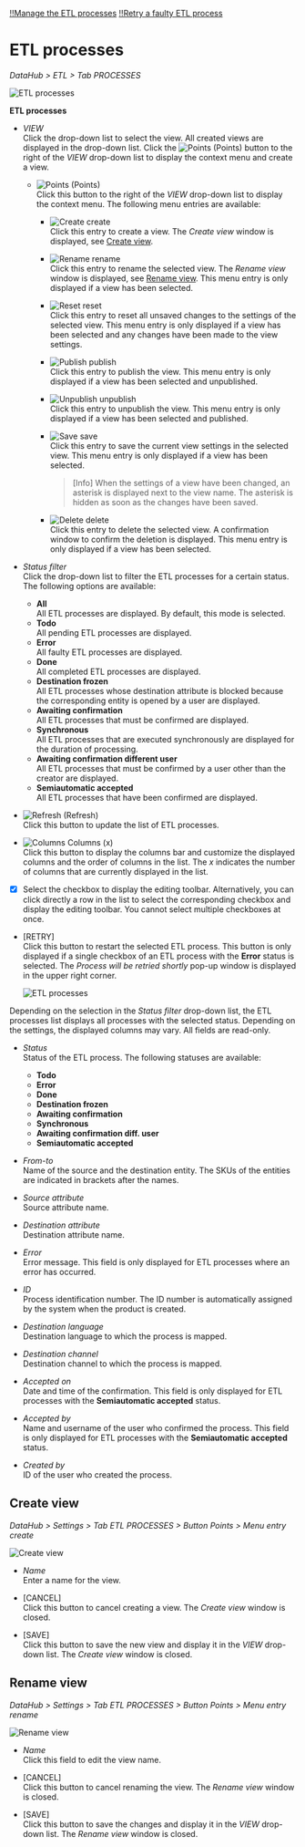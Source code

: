 [!!Manage the ETL processes](../Operation/02_ManageETLProcesses.md)
[!!Retry a faulty ETL process](../Troubleshooting/01_RetryFaultyETLProcess.md)

# ETL processes

*DataHub > ETL > Tab PROCESSES*

![ETL processes](../../Assets/Screenshots/DataHub/Settings/ETLProcesses/ETLProcesses.png "[ETL processes]")

**ETL processes**

- *VIEW*   
    Click the drop-down list to select the view. All created views are displayed in the drop-down list. Click the ![Points](../../Assets/Icons/Points01.png "[Points]") (Points) button to the right of the *VIEW* drop-down list to display the context menu and create a view.   

    - ![Points](../../Assets/Icons/Points01.png "[Points]") (Points)      
        Click this button to the right of the *VIEW* drop-down list to display the context menu. The following menu entries are available:

        - ![Create](../../Assets/Icons/Plus06.png "[Create]") create  
            Click this entry to create a view. The *Create view* window is displayed, see [Create view](#create-view).

        - ![Rename](../../Assets/Icons/Edit02.png "[Rename]") rename  
            Click this entry to rename the selected view. The *Rename view* window is displayed, see [Rename view](#rename-view). This menu entry is only displayed if a view has been selected.

        - ![Reset](../../Assets/Icons/Reset.png "[Reset]") reset  
            Click this entry to reset all unsaved changes to the settings of the selected view. This menu entry is only displayed if a view has been selected and any changes have been made to the view settings.

        - ![Publish](../../Assets/Icons/Publish.png "[Publish]") publish  
            Click this entry to publish the view. This menu entry is only displayed if a view has been selected and unpublished.

        - ![Unpublish](../../Assets/Icons/Unpublish.png "[Unpublish]") unpublish  
            Click this entry to unpublish the view. This menu entry is only displayed if a view has been selected and published.

        - ![Save](../../Assets/Icons/Save.png "[Save]") save  
            Click this entry to save the current view settings in the selected view. This menu entry is only displayed if a view has been selected.

            > [Info] When the settings of a view have been changed, an asterisk is displayed next to the view name. The asterisk is hidden as soon as the changes have been saved.
        - ![Delete](../../Assets/Icons/Trash01.png "[Delete]") delete  
            Click this entry to delete the selected view. A confirmation window to confirm the deletion is displayed. This menu entry is only displayed if a view has been selected.

- *Status filter*   
    Click the drop-down list to filter the ETL processes for a certain status. The following options are available:
    - **All**   
        All ETL processes are displayed. By default, this mode is selected.
    - **Todo**   
        All pending ETL processes are displayed.
    - **Error**  
        All faulty ETL processes are displayed.
    - **Done**   
        All completed ETL processes are displayed.
    - **Destination frozen**   
        All ETL processes whose destination attribute is blocked because the corresponding entity is opened by a user are displayed.
    - **Awaiting confirmation**   
        All ETL processes that must be confirmed are displayed.
    - **Synchronous**   
        All ETL processes that are executed synchronously are displayed for the duration of processing.
    - **Awaiting confirmation different user**   
        All ETL processes that must be confirmed by a user other than the creator are displayed.
    - **Semiautomatic accepted**   
        All ETL processes that have been confirmed are displayed.

- ![Refresh](../../Assets/Icons/Refresh01.png "[Refresh]") (Refresh)   
    Click this button to update the list of ETL processes.

- ![Columns](../../Assets/Icons/Columns.png "[Columns]") Columns (x)   
    Click this button to display the columns bar and customize the displayed columns and the order of columns in the list. The *x* indicates the number of columns that are currently displayed in the list.

- [x]     
    Select the checkbox to display the editing toolbar. Alternatively, you can click directly a row in the list to select the corresponding checkbox and display the editing toolbar. You cannot select multiple checkboxes at once.

- [RETRY]   
    Click this button to restart the selected ETL process. This button is only displayed if a single checkbox of an ETL process with the **Error** status is selected. The *Process will be retried shortly* pop-up window is displayed in the upper right corner.

    ![ETL processes](../../Assets/Screenshots/DataHub/Settings/ETLProcesses/ProcessRetried.png "[ETL processes]")

Depending on the selection in the *Status filter* drop-down list, the ETL processes list displays all processes with the selected status. Depending on the settings, the displayed columns may vary. All fields are read-only.

- *Status*   
    Status of the ETL process. The following statuses are available:
    - **Todo**
    - **Error**
    - **Done**
    - **Destination frozen**
    - **Awaiting confirmation**
    - **Synchronous**
    - **Awaiting confirmation diff. user**
    - **Semiautomatic accepted**  

- *From-to*   
    Name of the source and the destination entity. The SKUs of the entities are indicated in brackets after the names.  

- *Source attribute*   
    Source attribute name.

- *Destination attribute*   
    Destination attribute name.

- *Error*   
    Error message. This field is only displayed for ETL processes where an error has occurred.

- *ID*   
    Process identification number. The ID number is automatically assigned by the system when the product is created.

- *Destination language*   
    Destination language to which the process is mapped.

- *Destination channel*   
    Destination channel to which the process is mapped.

- *Accepted on*   
    Date and time of the confirmation. This field is only displayed for ETL processes with the **Semiautomatic accepted** status.

- *Accepted by*   
    Name and username of the user who confirmed the process. This field is only displayed for ETL processes with the **Semiautomatic accepted** status.

- *Created by*   
    ID of the user who created the process.

[comment]: <> (Ganz schön umständlich, hier nur die User ID anzuzeigen - wäre es nicht einfacher, wie überall sonst auch hier den Namen und den Benutzernamen des Benutzers anzuzeigen? -> FETA-61)



## Create view

*DataHub > Settings > Tab ETL PROCESSES > Button Points > Menu entry create*

![Create view](../../Assets/Screenshots/DataHub/Settings/ETLProcesses/CreateView.png "[Create view]")

- *Name*   
    Enter a name for the view.

- [CANCEL]   
    Click this button to cancel creating a view. The *Create view* window is closed.

- [SAVE]   
    Click this button to save the new view and display it in the *VIEW* drop-down list. The *Create view* window is closed.




## Rename view

*DataHub > Settings > Tab ETL PROCESSES > Button Points > Menu entry rename*

![Rename view](../../Assets/Screenshots/DataHub/Settings/ETLProcesses/RenameView.png "[Rename view]")

- *Name*   
    Click this field to edit the view name.

- [CANCEL]   
    Click this button to cancel renaming the view. The *Rename view* window is closed.

- [SAVE]   
    Click this button to save the changes and display it in the *VIEW* drop-down list. The *Rename view* window is closed.
